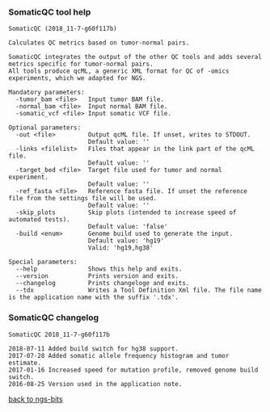 ### SomaticQC tool help
	SomaticQC (2018_11-7-g60f117b)
	
	Calculates QC metrics based on tumor-normal pairs.
	
	SomaticQC integrates the output of the other QC tools and adds several metrics specific for tumor-normal pairs.
	All tools produce qcML, a generic XML format for QC of -omics experiments, which we adapted for NGS.
	
	Mandatory parameters:
	  -tumor_bam <file>   Input tumor BAM file.
	  -normal_bam <file>  Input normal BAM file.
	  -somatic_vcf <file> Input somatic VCF file.
	
	Optional parameters:
	  -out <file>         Output qcML file. If unset, writes to STDOUT.
	                      Default value: ''
	  -links <filelist>   Files that appear in the link part of the qcML file.
	                      Default value: ''
	  -target_bed <file>  Target file used for tumor and normal experiment.
	                      Default value: ''
	  -ref_fasta <file>   Reference fasta file. If unset the reference file from the settings file will be used.
	                      Default value: ''
	  -skip_plots         Skip plots (intended to increase speed of automated tests).
	                      Default value: 'false'
	  -build <enum>       Genome build used to generate the input.
	                      Default value: 'hg19'
	                      Valid: 'hg19,hg38'
	
	Special parameters:
	  --help              Shows this help and exits.
	  --version           Prints version and exits.
	  --changelog         Prints changeloge and exits.
	  --tdx               Writes a Tool Definition Xml file. The file name is the application name with the suffix '.tdx'.
	
### SomaticQC changelog
	SomaticQC 2018_11-7-g60f117b
	
	2018-07-11 Added build switch for hg38 support.
	2017-07-28 Added somatic allele frequency histogram and tumor estimate.
	2017-01-16 Increased speed for mutation profile, removed genome build switch.
	2016-08-25 Version used in the application note.
[back to ngs-bits](https://github.com/imgag/ngs-bits)